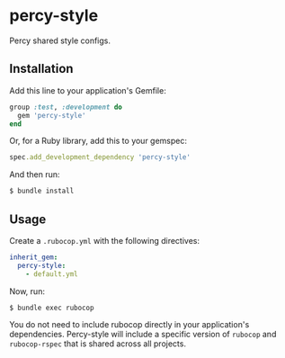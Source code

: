 # percy-style

Percy shared style configs.

## Installation

Add this line to your application's Gemfile:

```ruby
group :test, :development do
  gem 'percy-style'
end
```

Or, for a Ruby library, add this to your gemspec:

```ruby
spec.add_development_dependency 'percy-style'
```

And then run:

```bash
$ bundle install
```

## Usage

Create a `.rubocop.yml` with the following directives:

```yaml
inherit_gem:
  percy-style:
    - default.yml
```

Now, run:

```bash
$ bundle exec rubocop
```

You do not need to include rubocop directly in your application's dependencies. Percy-style will include a specific version of `rubocop` and `rubocop-rspec` that is shared across all projects.
